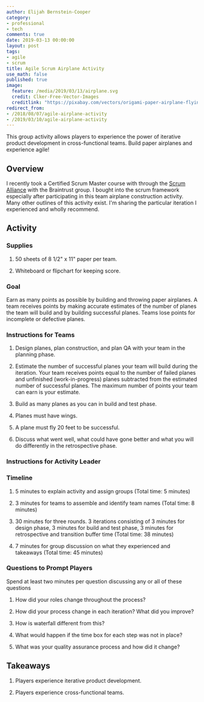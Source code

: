 ```yaml
---
author: Elijah Bernstein-Cooper
category:
- professional
- tech
comments: true
date: 2019-03-13 00:00:00
layout: post
tags:
- agile
- scrum
title: Agile Scrum Airplane Activity
use_math: false
published: true
image: 
  feature: /media/2019/03/13/airplane.svg
  credit: Clker-Free-Vector-Images
  creditlink: "https://pixabay.com/vectors/origami-paper-airplane-flying-toy-25798/"
redirect_from:
- /2018/08/07/agile-airplane-activity
- /2019/03/10/agile-airplane-activity
---
```


This group activity allows players to experience the power of iterative product
development in cross-functional teams. Build paper airplanes and experience agile!

<!--more-->

## Overview

I recently took a Certified Scrum Master course with through the [Scrum
Alliance](https://www.scrumalliance.org/) with the Braintrust group. I bought
into the scrum framework especially after participating in this team airplane
construction activity. Many other outlines of this activity exist. I'm sharing
the particular iteration I experienced and wholly recommend.

## Activity

### Supplies

1. 50 sheets of 8 1/2" x 11" paper per team.

1. Whiteboard or flipchart for keeping score.

### Goal

Earn as many points as possible by building and throwing paper airplanes. A team
receives points by making accurate estimates of the number of planes the team
will build and by building successful planes. Teams lose points for incomplete
or defective planes.

### Instructions for Teams

1. Design planes, plan construction, and plan QA with your team in the planning
   phase.

1. Estimate the number of successful planes your team will build during the
   iteration. Your team receives points equal to the number of failed planes and
   unfinished (work-in-progress) planes subtracted from the estimated number of
   successful planes. The maximum number of points your team can earn is your
   estimate.

1. Build as many planes as you can in build and test phase.

1. Planes must have wings.

1. A plane must fly 20 feet to be successful.

1. Discuss what went well, what could have gone better and what you will do
   differently in the retrospective phase.

### Instructions for Activity Leader

### Timeline

1. 5 minutes to explain activity and assign groups (Total time: 5 minutes)

1. 3 minutes for teams to assemble and identify team names (Total time: 8
   minutes)

1. 30 minutes for three rounds. 3 iterations consisting of 3 minutes for design
   phase, 3 minutes for build and test phase, 3 minutes for retrospective and
   transition buffer time (Total time: 38 minutes)

1. 7 minutes for group discussion on what they experienced and takeaways (Total
   time: 45 minutes)

### Questions to Prompt Players

Spend at least two minutes per question discussing any or all of these questions

1. How did your roles change throughout the process?

1. How did your process change in each iteration? What did you improve?

1. How is waterfall different from this?

1. What would happen if the time box for each step was not in place?

1. What was your quality assurance process and how did it change?

## Takeaways

1. Players experience iterative product development.

1. Players experience cross-functional teams.
